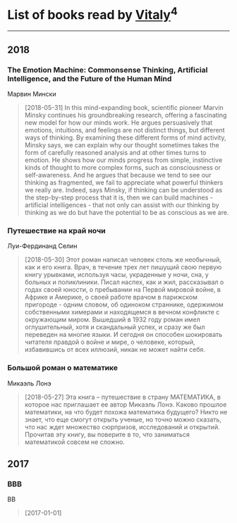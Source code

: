 # List of books read by [Vitaly](https://plus.google.com/109395490138181998437)<sup>4</sup>
---

## 2018

### The Emotion Machine: Commonsense Thinking, Artificial Intelligence, and the Future of the Human Mind
Марвин Мински
> [2018-05-31] In this mind-expanding book, scientific pioneer Marvin Minsky continues his groundbreaking research, offering a fascinating new model for how our minds work. He argues persuasively that emotions, intuitions, and feelings are not distinct things, but different ways of thinking. 
> By examining these different forms of mind activity, Minsky says, we can explain why our thought sometimes takes the form of carefully reasoned analysis and at other times turns to emotion. He shows how our minds progress from simple, instinctive kinds of thought to more complex forms, such as consciousness or self-awareness. And he argues that because we tend to see our thinking as fragmented, we fail to appreciate what powerful thinkers we really are. Indeed, says Minsky, if thinking can be understood as the step-by-step process that it is, then we can build machines - artificial intelligences - that not only can assist with our thinking by thinking as we do but have the potential to be as conscious as we are.


### Путешествие на край ночи
Луи-Фердинанд Селин
> [2018-05-30] Этот роман написал человек столь же необычный, как и его книга. Врач, в течение трех лет пишущий свою первую книгу урывками, используя часы, украденные у ночи, сна, у больных и поликлиники. Писал наспех, как и жил, рассказывал о годах своей юности, о пребывании на Первой мировой войне, в Африке и Америке, о своей работе врачом в парижском пригороде - одним словом, об одиноком страннике, одержимом собственными химерами и находящемся в вечном конфликте с окружающим миром. Вышедший в 1932 году роман имел оглушительный, хотя и скандальный успех, и сразу же был переведен на многие языки. И сегодня он способен шокировать читателя правдой о войне и мире, о человеке, который, избавившись от всех иллюзий, никак не может найти себя.


### Большой роман о математике
Микаэль Лонэ
> [2018-05-27] Эта книга – путешествие в страну МАТЕМАТИКА, в которое нас приглашает ее автор Микаэль Лонэ. Каково прошлое математики, на что будет похожа математика будущего? Никто не знает, что еще смогут открыть ученые, но точно можно сказать, что нас ждет множество сюрпризов, исследований и открытий. Прочитав эту книгу, вы поверите в то, что заниматься математикой совсем не сложно.



## 2017

### ВВВ
ВВ
> [2017-01-01] 



